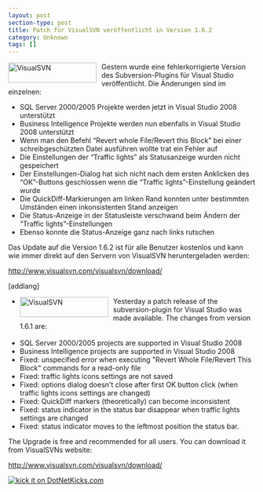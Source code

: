 ```yaml
---
layout: post
section-type: post
title: Patch für VisualSVN veröffentlicht in Version 1.6.2
category: Unknown
tags: []
---
```

<p><a href="http://www.visualsvn.com" target="_blank"><img title="VisualSVN" style="border-top-width: 0px; display: inline; border-left-width: 0px; border-bottom-width: 0px; margin: 0px 10px 5px 0px; border-right-width: 0px" height="41" alt="VisualSVN" src="http://anheledirwp.blob.core.windows.net/wordpress/2009/03/VisualSVN.gif" width="180" align="left" border="0" /></a>Gestern wurde eine fehlerkorrigierte Version des Subversion-Plugins für Visual Studio veröffentlicht. Die Änderungen sind im einzelnen:</p>  <ul>   <li>SQL Server 2000/2005 Projekte werden jetzt in Visual Studio 2008 unterstützt </li>    <li>Business Intelligence Projekte werden nun ebenfalls in Visual Studio 2008 unterstützt </li>    <li>Wenn man den Befehl “Revert whole File/Revert this Block” bei einer schreibgeschützten Datei ausführen wollte trat ein Fehler auf </li>    <li>Die Einstellungen der “Traffic lights” als Statusanzeige wurden nicht gespeichert </li>    <li>Der Einstellungen-Dialog hat sich nicht nach dem ersten Anklicken des “OK”-Buttons geschlossen wenn die “Traffic lights”-Einstellung geändert wurde </li>    <li>Die QuickDiff-Markierungen am linken Rand konnten unter bestimmten Umständen einen inkonsistenten Stand anzeigen </li>    <li>Die Status-Anzeige in der Statusleiste verschwand beim Ändern der “Traffic lights”-Einstellungen </li>    <li>Ebenso konnte die Status-Anzeige ganz nach links rutschen </li> </ul>  <p>Das Update auf die Version 1.6.2 ist für alle Benutzer kostenlos und kann wie immer direkt auf den Servern von VisualSVN heruntergeladen werden:</p>  <p><a title="http://www.visualsvn.com/visualsvn/download/" href="http://www.visualsvn.com/visualsvn/download/">http://www.visualsvn.com/visualsvn/download/</a></p> [addlang]   <ul>   <li><img title="VisualSVN" style="border-top-width: 0px; display: inline; border-left-width: 0px; border-bottom-width: 0px; margin: 0px 10px 5px 0px; border-right-width: 0px" height="41" alt="VisualSVN" src="http://anheledirwp.blob.core.windows.net/wordpress/2009/03/VisualSVN.gif" width="180" align="left" border="0" />Yesterday a patch release of the subversion-plugin for Visual Studio was made available. The changes from version 1.6.1 are:       <br />      <br /></li>    <li>SQL Server 2000/2005 projects are supported in Visual Studio 2008 </li>    <li>Business Intelligence projects are supported in Visual Studio 2008 </li>    <li>Fixed: unspecified error when executing &quot;Revert Whole File/Revert This Block&quot; commands for a read-only file </li>    <li>Fixed: traffic lights icons settings are not saved </li>    <li>Fixed: options dialog doesn't close after first OK button click (when traffic lights icons settings are changed) </li>    <li>Fixed: QuickDiff markers (theoretically) can become inconsistent </li>    <li>Fixed: status indicator in the status bar disappear when traffic lights settings are changed </li>    <li>Fixed: status indicator moves to the leftmost position the status bar. </li> </ul>  <p>The Upgrade is free and recommended for all users. You can download it from VisualSVNs website:</p>  <p><a title="http://www.visualsvn.com/visualsvn/download/" href="http://www.visualsvn.com/visualsvn/download/">http://www.visualsvn.com/visualsvn/download/</a></p>  <p><a href="http://www.dotnetkicks.com/kick/?url=http%3a%2f%2fgordon-breuer.de%2fpost%2f2009%2f03%2f05%2fPatch-fur-VisualSVN-veroffentlicht-in-Version-162.aspx%23addilang"><img alt="kick it on DotNetKicks.com" src="http://www.dotnetkicks.com/Services/Images/KickItImageGenerator.ashx?url=http%3a%2f%2fgordon-breuer.de%2fpost%2f2009%2f03%2f05%2fPatch-fur-VisualSVN-veroffentlicht-in-Version-162.aspx%23addilang" border="0" /></a></p>

